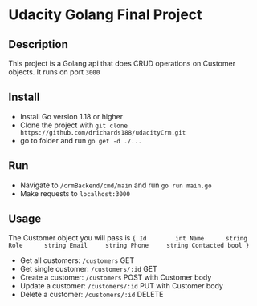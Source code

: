 # Udacity Golang Final Project

## Description

This project is a Golang api that does CRUD operations on Customer objects. It runs on port `3000`

## Install

* Install Go version 1.18 or higher
* Clone the project with `git clone https://github.com/drichards188/udacityCrm.git`
* go to folder and run `go get -d ./...`

## Run 

* Navigate to `/crmBackend/cmd/main` and run `go run main.go`
* Make requests to `localhost:3000`

## Usage

The Customer object you will pass is 
`{ Id        int
	Name      string
	Role      string
	Email     string
	Phone     string
	Contacted bool
  }`

* Get all customers: `/customers` GET
* Get single customer: `/customers/:id` GET 
* Create a customer: `/customers` POST with Customer body
* Update a customer: `/customers/:id` PUT with Customer body
* Delete a customer: `/customers/:id` DELETE
